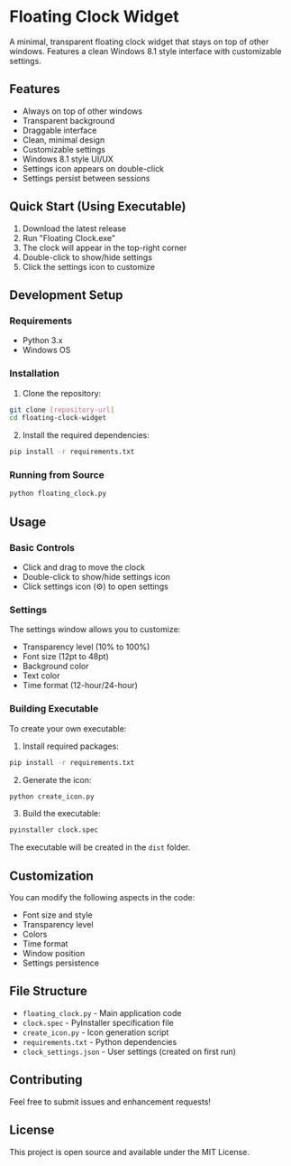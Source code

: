 # Floating Clock Widget

A minimal, transparent floating clock widget that stays on top of other windows. Features a clean Windows 8.1 style interface with customizable settings.

## Features
- Always on top of other windows
- Transparent background
- Draggable interface
- Clean, minimal design
- Customizable settings
- Windows 8.1 style UI/UX
- Settings icon appears on double-click
- Settings persist between sessions

## Quick Start (Using Executable)
1. Download the latest release
2. Run "Floating Clock.exe"
3. The clock will appear in the top-right corner
4. Double-click to show/hide settings
5. Click the settings icon to customize

## Development Setup

### Requirements
- Python 3.x
- Windows OS

### Installation

1. Clone the repository:
```bash
git clone [repository-url]
cd floating-clock-widget
```

2. Install the required dependencies:
```bash
pip install -r requirements.txt
```

### Running from Source
```bash
python floating_clock.py
```

## Usage

### Basic Controls
- Click and drag to move the clock
- Double-click to show/hide settings icon
- Click settings icon (⚙) to open settings

### Settings
The settings window allows you to customize:
- Transparency level (10% to 100%)
- Font size (12pt to 48pt)
- Background color
- Text color
- Time format (12-hour/24-hour)

### Building Executable
To create your own executable:

1. Install required packages:
```bash
pip install -r requirements.txt
```

2. Generate the icon:
```bash
python create_icon.py
```

3. Build the executable:
```bash
pyinstaller clock.spec
```

The executable will be created in the `dist` folder.

## Customization
You can modify the following aspects in the code:
- Font size and style
- Transparency level
- Colors
- Time format
- Window position
- Settings persistence

## File Structure
- `floating_clock.py` - Main application code
- `clock.spec` - PyInstaller specification file
- `create_icon.py` - Icon generation script
- `requirements.txt` - Python dependencies
- `clock_settings.json` - User settings (created on first run)

## Contributing
Feel free to submit issues and enhancement requests!

## License
This project is open source and available under the MIT License. 